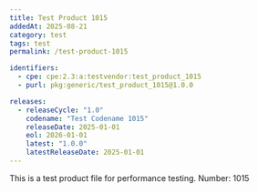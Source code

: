 ```yaml
---
title: Test Product 1015
addedAt: 2025-08-21
category: test
tags: test
permalink: /test-product-1015

identifiers:
  - cpe: cpe:2.3:a:testvendor:test_product_1015
  - purl: pkg:generic/test_product_1015@1.0.0

releases:
  - releaseCycle: "1.0"
    codename: "Test Codename 1015"
    releaseDate: 2025-01-01
    eol: 2026-01-01
    latest: "1.0.0"
    latestReleaseDate: 2025-01-01
---
```


This is a test product file for performance testing. Number: 1015
